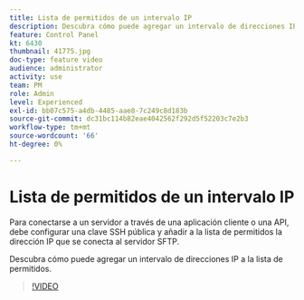 ```yaml
---
title: Lista de permitidos de un intervalo IP
description: Descubra cómo puede agregar un intervalo de direcciones IP a la lista de permitidos.
feature: Control Panel
kt: 6430
thumbnail: 41775.jpg
doc-type: feature video
audience: administrator
activity: use
team: PM
role: Admin
level: Experienced
exl-id: bb07c575-a4db-4485-aae8-7c249c8d183b
source-git-commit: dc31bc114b82eae4042562f292d5f52203c7e2b3
workflow-type: tm+mt
source-wordcount: '66'
ht-degree: 0%

---
```


# Lista de permitidos de un intervalo IP

Para conectarse a un servidor a través de una aplicación cliente o una API, debe configurar una clave SSH pública y añadir a la lista de permitidos la dirección IP que se conecta al servidor SFTP.

Descubra cómo puede agregar un intervalo de direcciones IP a la lista de permitidos.

>[!VIDEO](https://video.tv.adobe.com/v/41775?quality=12)
